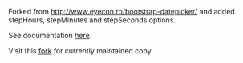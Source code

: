 Forked from http://www.eyecon.ro/bootstrap-datepicker/ and added stepHours, stepMinutes and stepSeconds options.

See documentation [here](http://tarruda.github.com/bootstrap-datetimepicker/).

Visit this [fork](https://github.com/Eonasdan/bootstrap-datetimepicker) for currently maintained copy.
